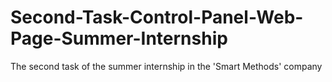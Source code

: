 # Second-Task-Control-Panel-Web-Page-Summer-Internship
The second task of the summer internship in the 'Smart  Methods' company
